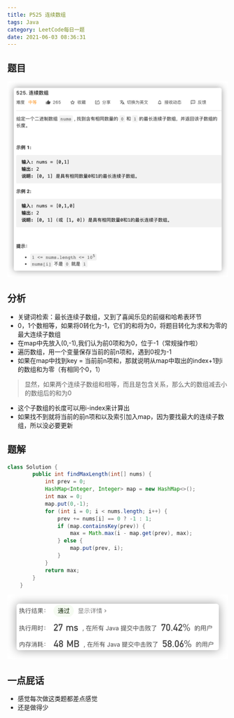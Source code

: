 ```yaml
---
title: P525 连续数组
tags: Java
category: LeetCode每日一题
date: 2021-06-03 08:36:31
---
```


<!-- more -->

## 题目

![image-20210603083656894](https://raw.githubusercontent.com/C1EYE/figureBed/main/img/20210603083657.png)

## 分析

- 关键词检索：最长连续子数组，又到了喜闻乐见的前缀和哈希表环节
- 0，1个数相等，如果将0转化为-1，它们的和将为0，将题目转化为求和为零的最大连续子数组
- 在map中先放入(0,-1),我们认为前0项和为0，位于-1（常规操作啦）
- 遍历数组，用一个变量保存当前的前n项和，遇到0视为-1
- 如果在map中找到key = 当前前n项和，那就说明从map中取出的index+1到i的数组和为零（有相同个0，1）

> 显然，如果两个连续子数组和相等，而且是包含关系，那么大的数组减去小的数组后的和为0

- 这个子数组的长度可以用i-index来计算出
- 如果找不到就将当前的前n项和以及索引加入map，因为要找最大的连续子数组，所以没必要更新

## 题解

```java
class Solution {
        public int findMaxLength(int[] nums) {
            int prev = 0;
            HashMap<Integer, Integer> map = new HashMap<>();
            int max = 0;
            map.put(0,-1);
            for (int i = 0; i < nums.length; i++) {
                prev += nums[i] == 0 ? -1 : 1;
                if (map.containsKey(prev)) {
                    max = Math.max(i - map.get(prev), max);
                } else {
                    map.put(prev, i);
                }
            }
            return max;
        }
    }
```

![image-20210603084119499](https://raw.githubusercontent.com/C1EYE/figureBed/main/img/20210603084119.png)

## 一点屁话

- 感觉每次做这类题都差点感觉
- 还是做得少
